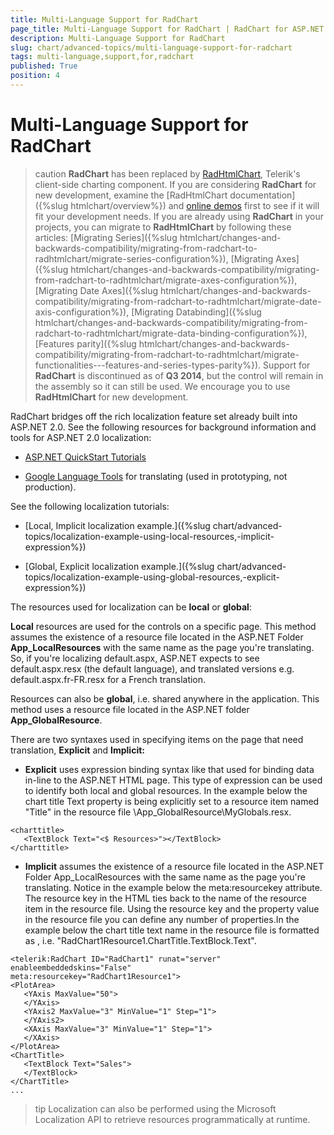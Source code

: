 ```yaml
---
title: Multi-Language Support for RadChart
page_title: Multi-Language Support for RadChart | RadChart for ASP.NET AJAX Documentation
description: Multi-Language Support for RadChart
slug: chart/advanced-topics/multi-language-support-for-radchart
tags: multi-language,support,for,radchart
published: True
position: 4
---
```


# Multi-Language Support for RadChart

>caution  **RadChart** has been replaced by [RadHtmlChart](http://www.telerik.com/products/aspnet-ajax/html-chart.aspx), Telerik's client-side charting component. If you are considering **RadChart** for new development, examine the [RadHtmlChart documentation]({%slug htmlchart/overview%}) and [online demos](http://demos.telerik.com/aspnet-ajax/htmlchart/examples/overview/defaultcs.aspx) first to see if it will fit your development needs. If you are already using **RadChart** in your projects, you can migrate to **RadHtmlChart** by following these articles: [Migrating Series]({%slug htmlchart/changes-and-backwards-compatibility/migrating-from-radchart-to-radhtmlchart/migrate-series-configuration%}), [Migrating Axes]({%slug htmlchart/changes-and-backwards-compatibility/migrating-from-radchart-to-radhtmlchart/migrate-axes-configuration%}), [Migrating Date Axes]({%slug htmlchart/changes-and-backwards-compatibility/migrating-from-radchart-to-radhtmlchart/migrate-date-axis-configuration%}), [Migrating Databinding]({%slug htmlchart/changes-and-backwards-compatibility/migrating-from-radchart-to-radhtmlchart/migrate-data-binding-configuration%}), [Features parity]({%slug htmlchart/changes-and-backwards-compatibility/migrating-from-radchart-to-radhtmlchart/migrate-functionalities---features-and-series-types-parity%}). Support for **RadChart** is discontinued as of **Q3 2014**, but the control will remain in the assembly so it can still be used. We encourage you to use **RadHtmlChart** for new development.

RadChart bridges off the rich localization feature set already built into ASP.NET 2.0. See the following resources for background information and tools for ASP.NET 2.0 localization:

* [ASP.NET QuickStart Tutorials](http://quickstarts.asp.net/QuickStartv20/aspnet/doc/localization/localization.aspx)

* [Google Language Tools](http://www.google.com/language_tools?hl=en) for translating (used in prototyping, not production).

See the following localization tutorials:

* [Local, Implicit localization example.]({%slug chart/advanced-topics/localization-example-using-local-resources,-implicit-expression%})

* [Global, Explicit localization example.]({%slug chart/advanced-topics/localization-example-using-global-resources,-explicit-expression%})

The resources used for localization can be **local** or **global**:

**Local** resources are used for the controls on a specific page. This method assumes the existence of a resource file located in the ASP.NET Folder **App_LocalResources** with the same name as the page you're translating. So, if you're localizing default.aspx, ASP.NET expects to see default.aspx.resx (the default language), and translated versions e.g. default.aspx.fr-FR.resx for a French translation.

Resources can also be **global**, i.e. shared anywhere in the application. This method uses a resource file located in the ASP.NET folder **App_GlobalResource**.

There are two syntaxes used in specifying items on the page that need translation, **Explicit** and **Implicit:**

* **Explicit** uses expression binding syntax like that used for binding data in-line to the ASP.NET HTML page. This type of expression can be used to identify both local and global resources. In the example below the chart title Text property is being explicitly set to a resource item named "Title" in the resource file \App_GlobalResource\MyGlobals.resx.

````ASP.NET
<charttitle>
   <TextBlock Text="<$ Resources>"></TextBlock>
</charttitle>
````

* **Implicit** assumes the existence of a resource file located in the ASP.NET Folder App_LocalResources with the same name as the page you're translating. Notice in the example below the meta:resourcekey attribute. The resource key in the HTML ties back to the name of the resource item in the resource file. Using the resource key and the property value in the resource file you can define any number of properties.In the example below the chart title text name in the resource file is formatted as <resourcekey><property name>, i.e. "RadChart1Resource1.ChartTitle.TextBlock.Text".

````ASP.NET
<telerik:RadChart ID="RadChart1" runat="server" enableembeddedskins="False"
meta:resourcekey="RadChart1Resource1">
<PlotArea>
   <YAxis MaxValue="50">
   </YAxis>
   <YAxis2 MaxValue="3" MinValue="1" Step="1">
   </YAxis2>
   <XAxis MaxValue="3" MinValue="1" Step="1">
   </XAxis>
</PlotArea>
<ChartTitle>
   <TextBlock Text="Sales">
   </TextBlock>
</ChartTitle>
...    
````

>tip Localization can also be performed using the Microsoft Localization API to retrieve resources programmatically at runtime.


